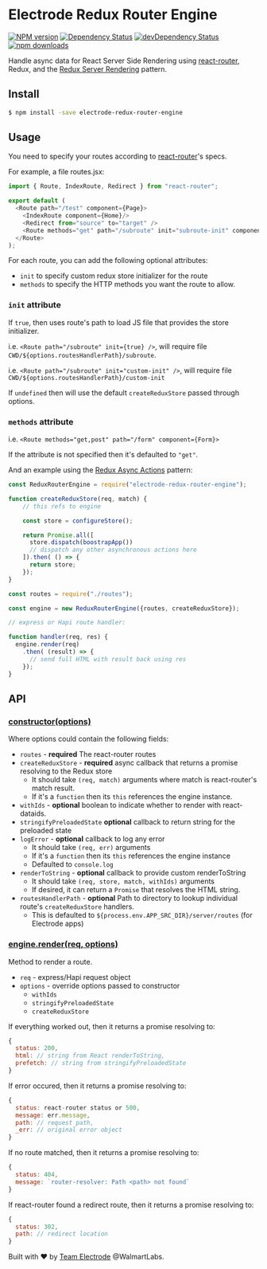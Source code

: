 # Electrode Redux Router Engine

[![NPM version][npm-image]][npm-url] [![Dependency Status][daviddm-image]][daviddm-url] [![devDependency Status][daviddm-dev-image]][daviddm-dev-url] [![npm downloads][npm-downloads-image]][npm-downloads-url]

Handle async data for React Server Side Rendering using [react-router], Redux, and the [Redux Server Rendering] pattern.

## Install

```bash
$ npm install -save electrode-redux-router-engine
```

## Usage

You need to specify your routes according to [react-router]'s specs.

For example, a file routes.jsx:

```js
import { Route, IndexRoute, Redirect } from "react-router";

export default (
  <Route path="/test" component={Page}>
    <IndexRoute component={Home}/>
    <Redirect from="source" to="target" />
    <Route methods="get" path="/subroute" init="subroute-init" component={SubRoute} />
  </Route>
);
```

For each route, you can add the following optional attributes:

-   `init` to specify custom redux store initializer for the route
-   `methods` to specify the HTTP methods you want the route to allow.

### `init` attribute

If `true`, then uses route's path to load JS file that provides the store initializer.

i.e. `<Route path="/subroute" init={true} />`, will require file `CWD/${options.routesHandlerPath}/subroute`.

i.e. `<Route path="/subroute" init="custom-init" />`, will require file `CWD/${options.routesHandlerPath}/custom-init`

If `undefined` then will use the default `createReduxStore` passed through options.

### `methods` attribute

i.e. `<Route methods="get,post" path="/form" component={Form}>`

If the attribute is not specified then it's defaulted to `"get"`.

And an example using the [Redux Async Actions] pattern:

```js
const ReduxRouterEngine = require("electrode-redux-router-engine");

function createReduxStore(req, match) {
    // this refs to engine

    const store = configureStore();

    return Promise.all([
      store.dispatch(boostrapApp())
      // dispatch any other asynchronous actions here
    ]).then( () => {
      return store;
    });
}

const routes = require("./routes");

const engine = new ReduxRouterEngine({routes, createReduxStore});

// express or Hapi route handler:

function handler(req, res) {
  engine.render(req)
    .then( (result) => {
      // send full HTML with result back using res
    });
}
```

## API

### [constructor(options)](<>)

Where options could contain the following fields:

-   `routes` - **required** The react-router routes
-   `createReduxStore` - **required** async callback that returns a promise resolving to the Redux store
    -   It should take `(req, match)` arguments where match is react-router's match result.
    -   If it's a `function` then its `this` references the engine instance.
-   `withIds` - **optional** boolean to indicate whether to render with react-dataids.
-   `stringifyPreloadedState` **optional** callback to return string for the preloaded state
-   `logError` - **optional** callback to log any error
    -   It should take `(req, err)` arguments
    -   If it's a `function` then its `this` references the engine instance
    -   Defaulted to `console.log`
-   `renderToString` - **optional** callback to provide custom renderToString
    -   It should take `(req, store, match, withIds)` arguments
    -   If desired, it can return a `Promise` that resolves the HTML string.
-   `routesHandlerPath` - **optional** Path to directory to lookup individual route's `createReduxStore` handlers.
    -   This is defaulted to `${process.env.APP_SRC_DIR}/server/routes` (for Electrode apps)

### [engine.render(req, options)](<>)

Method to render a route.

-   `req` - express/Hapi request object
-   `options` - override options passed to constructor
    -   `withIds`
    -   `stringifyPreloadedState`
    -   `createReduxStore`

If everything worked out, then it returns a promise resolving to:

```js
{
  status: 200,
  html: // string from React renderToString,
  prefetch: // string from stringifyPreloadedState
}
```

If error occured, then it returns a promise resolving to:

```js
{
  status: react-router status or 500,
  message: err.message,
  path: // request path,
  _err: // original error object
}
```

If no route matched, then it returns a promise resolving to:

```js
{
  status: 404,
  message: `router-resolver: Path <path> not found`
}
```

If react-router found a redirect route, then it returns a promise resolving to:

```js
{
  status: 302,
  path: // redirect location
}
```

Built with :heart: by [Team Electrode](https://github.com/orgs/electrode-io/people) @WalmartLabs.

[redux async actions]: http://redux.js.org/docs/advanced/AsyncActions.html

[redux server rendering]: http://redux.js.org/docs/recipes/ServerRendering.html

[react-router]: https://github.com/reactjs/react-router

[npm-image]: https://badge.fury.io/js/electrode-redux-router-engine.svg

[npm-url]: https://npmjs.org/package/electrode-redux-router-engine

[daviddm-image]: https://david-dm.org/electrode-io/electrode/status.svg?path=packages/electrode-redux-router-engine

[daviddm-url]: https://david-dm.org/electrode-io/electrode?path=packages/electrode-redux-router-engine

[daviddm-dev-image]: https://david-dm.org/electrode-io/electrode/dev-status.svg?path=packages/electrode-redux-router-engine

[daviddm-dev-url]: https://david-dm.org/electrode-io/electrode?path=packages/electrode-redux-router-engine?type-dev

[npm-downloads-image]: https://img.shields.io/npm/dm/electrode-redux-router-engine.svg

[npm-downloads-url]: https://www.npmjs.com/package/electrode-redux-router-engine
